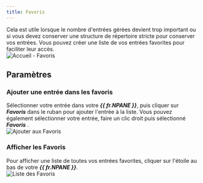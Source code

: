 ```yaml
---
title: Favoris
---
```

Cela est utile lorsque le nombre d'entrées gérées devient trop important ou si vous devez conserver une structure de répertoire stricte pour conserver vos entrées. Vous pouvez créer une liste de vos entrées favorites pour faciliter leur accès.  
![Accueil - Favoris](https://webdevolutions.azureedge.net/docs/fr/rdm/mac/clip4014.png) 

## Paramètres 

### Ajouter une entrée dans les favoris 

Sélectionner votre entrée dans votre ***{{ fr.NPANE }}***, puis cliquer sur ***Favoris*** dans le ruban pour ajouter l'entrée à la liste. Vous pouvez également sélectionner votre entrée, faire un clic droit puis sélectionné ***Favoris*** .  
![Ajouter aux Favoris](https://webdevolutions.azureedge.net/docs/fr/rdm/mac/clip4043.png) 

### Afficher les Favoris 

Pour afficher une liste de toutes vos entrées favorites, cliquer sur l'étoile au bas de votre ***{{ fr.NPANE }}***.  
![Liste des Favoris](https://webdevolutions.azureedge.net/docs/fr/rdm/mac/clip4044.png) 
